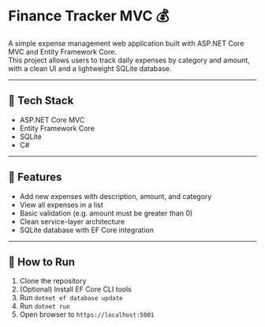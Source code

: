 # Finance Tracker MVC 💰

A simple expense management web application built with ASP.NET Core MVC and Entity Framework Core.  
This project allows users to track daily expenses by category and amount, with a clean UI and a lightweight SQLite database.

---

## 🧱 Tech Stack

- ASP.NET Core MVC
- Entity Framework Core
- SQLite
- C#

---

## 📌 Features

- Add new expenses with description, amount, and category
- View all expenses in a list
- Basic validation (e.g. amount must be greater than 0)
- Clean service-layer architecture
- SQLite database with EF Core integration

---

## 🚀 How to Run

1. Clone the repository  
2. (Optional) Install EF Core CLI tools  
3. Run `dotnet ef database update`  
4. Run `dotnet run`
5. Open browser to `https://localhost:5001`

